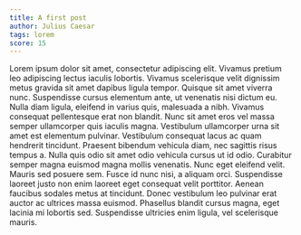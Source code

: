 ```yaml
---
title: A first post
author: Julius Caesar
tags: lorem
score: 15
---
```


Lorem ipsum dolor sit amet, consectetur adipiscing elit. Vivamus pretium leo
adipiscing lectus iaculis lobortis. Vivamus scelerisque velit dignissim metus
gravida sit amet dapibus ligula tempor. Quisque sit amet viverra nunc.
Suspendisse cursus elementum ante, ut venenatis nisi dictum eu. Nulla diam
ligula, eleifend in varius quis, malesuada a nibh. Vivamus consequat
pellentesque erat non blandit. Nunc sit amet eros vel massa semper ullamcorper
quis iaculis magna. Vestibulum ullamcorper urna sit amet est elementum
pulvinar. Vestibulum consequat lacus ac quam hendrerit tincidunt. Praesent
bibendum vehicula diam, nec sagittis risus tempus a. Nulla quis odio sit amet
odio vehicula cursus ut id odio. Curabitur semper magna euismod magna mollis
venenatis. Nunc eget eleifend velit. Mauris sed posuere sem. Fusce id nunc
nisi, a aliquam orci. Suspendisse laoreet justo non enim laoreet eget consequat
velit porttitor. Aenean faucibus sodales metus at tincidunt. Donec vestibulum
leo pulvinar erat auctor ac ultrices massa euismod. Phasellus blandit cursus
magna, eget lacinia mi lobortis sed. Suspendisse ultricies enim ligula, vel
scelerisque mauris.
